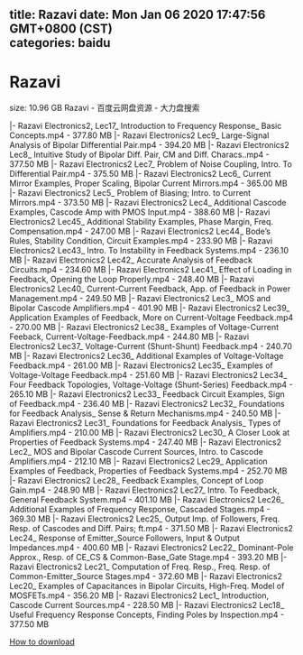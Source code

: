 
title: Razavi
date: Mon Jan 06 2020 17:47:56 GMT+0800 (CST)    
categories: baidu
---

# Razavi
size: 10.96 GB
 Razavi - 百度云网盘资源 - 大力盘搜索
 
|- Razavi Electronics2, Lec17_ Introduction to Frequency Response_ Basic Concepts.mp4 - 377.80 MB
|- Razavi Electronics2 Lec9_ Large-Signal Analysis of Bipolar Differential Pair.mp4 - 394.20 MB
|- Razavi Electronics2 Lec8_ Intuitive Study of Bipolar Diff. Pair, CM and Diff. Characs..mp4 - 377.50 MB
|- Razavi Electronics2 Lec7_ Problem of Noise Coupling, Intro. To Differential Pair.mp4 - 375.50 MB
|- Razavi Electronics2 Lec6_ Current Mirror Examples, Proper Scaling, Bipolar Current Mirrors.mp4 - 365.00 MB
|- Razavi Electronics2 Lec5_ Problem of Biasing; Intro. to Current Mirrors.mp4 - 373.50 MB
|- Razavi Electronics2 Lec4_ Additional Cascode Examples, Cascode Amp with PMOS Input.mp4 - 388.60 MB
|- Razavi Electronics2 Lec45_ Additional Stability Examples, Phase Margin, Freq. Compensation.mp4 - 247.00 MB
|- Razavi Electronics2 Lec44_ Bode’s Rules, Stability Condition, Circuit Examples.mp4 - 233.90 MB
|- Razavi Electronics2 Lec43_ Intro. To Instability in Feedback Systems.mp4 - 236.10 MB
|- Razavi Electronics2 Lec42_ Accurate Analysis of Feedback Circuits.mp4 - 234.60 MB
|- Razavi Electronics2 Lec41_ Effect of Loading in Feedback, Opening the Loop Properly.mp4 - 248.40 MB
|- Razavi Electronics2 Lec40_ Current-Current Feedback, App. of Feedback in Power Management.mp4 - 249.50 MB
|- Razavi Electronics2 Lec3_ MOS and Bipolar Cascode Amplifiers.mp4 - 401.90 MB
|- Razavi Electronics2 Lec39_ Application Examples of Feedback, More on Current-Voltage Feedback.mp4 - 270.00 MB
|- Razavi Electronics2 Lec38_ Examples of Voltage-Current Feeback, Current-Voltage-Feedback.mp4 - 244.80 MB
|- Razavi Electronics2 Lec37_ Voltage-Current (Shunt-Shunt) Feedback.mp4 - 240.70 MB
|- Razavi Electronics2 Lec36_ Additional Examples of Voltage-Voltage Feedback.mp4 - 261.00 MB
|- Razavi Electronics2 Lec35_ Examples of Voltage-Voltage Feedback.mp4 - 251.60 MB
|- Razavi Electronics2 Lec34_ Four Feedback Topologies, Voltage-Voltage (Shunt-Series) Feedback.mp4 - 265.10 MB
|- Razavi Electronics2 Lec33_ Feedback Circuit Examples, Sign of Feedback.mp4 - 236.40 MB
|- Razavi Electronics2 Lec32_ Foundations for Feedback Analysis_ Sense & Return Mechanisms.mp4 - 240.50 MB
|- Razavi Electronics2 Lec31_ Foundations for Feedback Analysis_ Types of Amplifiers.mp4 - 210.00 MB
|- Razavi Electronics2 Lec30_ A Closer Look at Properties of Feedback Systems.mp4 - 247.40 MB
|- Razavi Electronics2 Lec2_ MOS and Bipolar Cascode Current Sources, Intro. to Cascode Amplifiers.mp4 - 212.10 MB
|- Razavi Electronics2 Lec29_ Application Examples of Feedback, Properties of Feedback Systems.mp4 - 252.70 MB
|- Razavi Electronics2 Lec28_ Feedback Examples, Concept of Loop Gain.mp4 - 248.90 MB
|- Razavi Electronics2 Lec27_ Intro. To Feedback, General Feedback System.mp4 - 401.10 MB
|- Razavi Electronics2 Lec26_ Additional Examples of Frequency Response, Cascaded Stages.mp4 - 369.30 MB
|- Razavi Electronics2 Lec25_ Output Imp. of Followers, Freq. Resp. of Cascodes and Diff. Pairs; ft.mp4 - 371.50 MB
|- Razavi Electronics2 Lec24_  Response of Emitter_Source Followers, Input & Output Impedances.mp4 - 400.60 MB
|- Razavi Electronics2 Lec22_ Dominant-Pole Approx., Resp. of CE_CS & Common-Base_Gate Stage.mp4 - 393.20 MB
|- Razavi Electronics2 Lec21_ Computation of Freq. Resp., Freq. Resp. of Common-Emitter_Source Stages.mp4 - 372.60 MB
|- Razavi Electronics2 Lec20_ Examples of Capacitances in Bipolar Circuits, High-Freq. Model of MOSFETs.mp4 - 356.20 MB
|- Razavi Electronics2 Lec1_ Introduction, Cascode Current Sources.mp4 - 228.50 MB
|- Razavi Electronics2 Lec18_ Useful Frequency Response Concepts, Finding Poles by Inspection.mp4 - 377.50 MB

[How to download](https://bpcam.bemobtrk.com/go/2ceec3aa-1ca2-46d6-b9ff-aaa5c184517c?jno=1190)